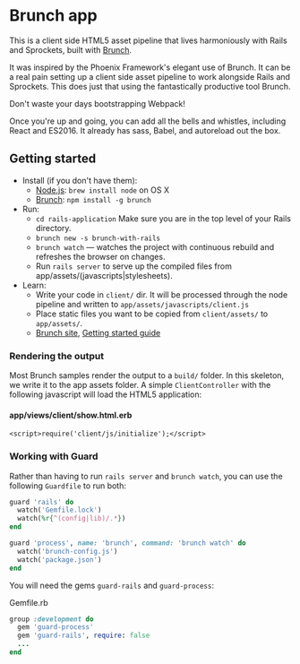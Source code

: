 # Brunch app

This is a client side HTML5 asset pipeline that lives harmoniously with Rails
and Sprockets, built with [Brunch](http://brunch.io).

It was inspired by the Phoenix Framework's elegant use of Brunch.
It can be a real pain setting up a client side asset pipeline to work
alongside Rails and Sprockets. This does just that using the fantastically
productive tool Brunch.

Don't waste your days bootstrapping Webpack!

Once you're up and going, you can add all the bells and whistles,
including React and ES2016. It already has sass, Babel, and autoreload out the box.

## Getting started
* Install (if you don't have them):
    * [Node.js](http://nodejs.org): `brew install node` on OS X
    * [Brunch](http://brunch.io): `npm install -g brunch`
* Run:
    * `cd rails-application` Make sure you are in the top level of your Rails directory.
    * `brunch new -s brunch-with-rails`
    * `brunch watch` — watches the project with continuous rebuild and refreshes the browser on changes.
    * Run `rails server` to serve up the compiled files from app/assets/(javascripts|stylesheets).
* Learn:
    * Write your code in `client/` dir. It will be processed through the node pipeline and written to `app/assets/javascripts/client.js`
    * Place static files you want to be copied from `client/assets/` to `app/assets/`.
    * [Brunch site](http://brunch.io), [Getting started guide](https://github.com/brunch/brunch-guide#readme)


### Rendering the output

Most Brunch samples render the output to a `build/` folder. In this skeleton, we write it to the app assets folder.
A simple `ClientController` with the following javascript will load the HTML5 application:

#### app/views/client/show.html.erb

```erb
<script>require('client/js/initialize');</script>

```

### Working with Guard

Rather than having to run `rails server` and `brunch watch`, you can use the following `Guardfile` to run both:


```ruby
guard 'rails' do
  watch('Gemfile.lock')
  watch(%r{^(config|lib)/.*})
end

guard 'process', name: 'brunch', command: 'brunch watch' do
  watch('brunch-config.js')
  watch('package.json')
end
```

You will need the gems `guard-rails` and `guard-process`:

Gemfile.rb

```ruby
group :development do
  gem 'guard-process'
  gem 'guard-rails', require: false
  ...
end
```

